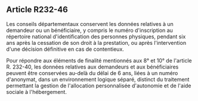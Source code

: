 ## Article R232-46

Les conseils départementaux conservent les données relatives à un demandeur ou un bénéficiaire, y compris
le numéro d'inscription au répertoire national d'identification des personnes physiques, pendant six ans
après la cessation de son droit à la prestation, ou après l'intervention d'une décision définitive en cas de
contentieux.

Pour répondre aux éléments de finalité mentionnés aux 8° et 10° de l'article R. 232-40, les données
relatives aux demandeurs et aux bénéficiaires peuvent être conservées au-delà du délai de 6 ans, liées à un
numéro d'anonymat, dans un environnement logique séparé, distinct du traitement permettant la gestion de
l'allocation personnalisée d'autonomie et de l'aide sociale à l'hébergement.

